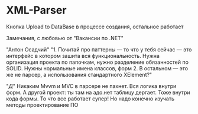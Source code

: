# XML-Parser
Кнопка Upload to DataBase в процессе создания, остальное работает

Замечания, с любовью от "Вакансии по .NET"

"Антон Осадчий"
"1. Почитай про паттерны — то что у тебя сейчас — это интерфейс в котором зашита вся функциональность. Нужна организация проекта по папочкам, нужно разделение обязанностей по SOLID. Нужны нормальные имена классов, форм
2. В остальном — это же не парсер, а использования стандартного XElement?"


"_Д_"
Никаким Mvvm и MVC в парсере не пахнет. Вся логика внутри форм. 
А другой проект: ты там на адо.нет таблицу дергает. Тоже внутри кода формы. 
То что все работает супер! 
Но надо конечно изучать методы проектирование ПО

